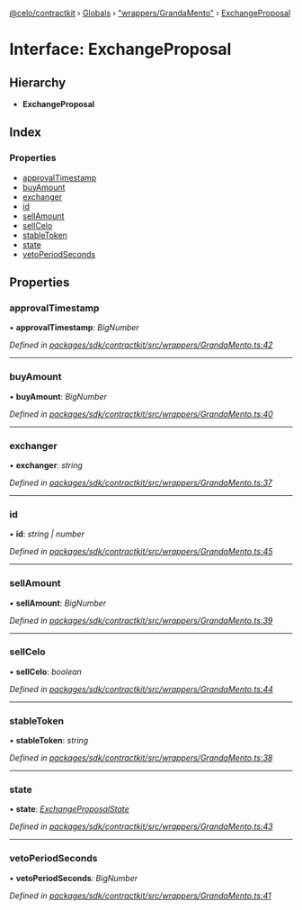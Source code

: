 [@celo/contractkit](../README.md) › [Globals](../globals.md) › ["wrappers/GrandaMento"](../modules/_wrappers_grandamento_.md) › [ExchangeProposal](_wrappers_grandamento_.exchangeproposal.md)

# Interface: ExchangeProposal

## Hierarchy

* **ExchangeProposal**

## Index

### Properties

* [approvalTimestamp](_wrappers_grandamento_.exchangeproposal.md#approvaltimestamp)
* [buyAmount](_wrappers_grandamento_.exchangeproposal.md#buyamount)
* [exchanger](_wrappers_grandamento_.exchangeproposal.md#exchanger)
* [id](_wrappers_grandamento_.exchangeproposal.md#id)
* [sellAmount](_wrappers_grandamento_.exchangeproposal.md#sellamount)
* [sellCelo](_wrappers_grandamento_.exchangeproposal.md#sellcelo)
* [stableToken](_wrappers_grandamento_.exchangeproposal.md#stabletoken)
* [state](_wrappers_grandamento_.exchangeproposal.md#state)
* [vetoPeriodSeconds](_wrappers_grandamento_.exchangeproposal.md#vetoperiodseconds)

## Properties

###  approvalTimestamp

• **approvalTimestamp**: *BigNumber*

*Defined in [packages/sdk/contractkit/src/wrappers/GrandaMento.ts:42](https://github.com/celo-org/celo-monorepo/blob/master/packages/sdk/contractkit/src/wrappers/GrandaMento.ts#L42)*

___

###  buyAmount

• **buyAmount**: *BigNumber*

*Defined in [packages/sdk/contractkit/src/wrappers/GrandaMento.ts:40](https://github.com/celo-org/celo-monorepo/blob/master/packages/sdk/contractkit/src/wrappers/GrandaMento.ts#L40)*

___

###  exchanger

• **exchanger**: *string*

*Defined in [packages/sdk/contractkit/src/wrappers/GrandaMento.ts:37](https://github.com/celo-org/celo-monorepo/blob/master/packages/sdk/contractkit/src/wrappers/GrandaMento.ts#L37)*

___

###  id

• **id**: *string | number*

*Defined in [packages/sdk/contractkit/src/wrappers/GrandaMento.ts:45](https://github.com/celo-org/celo-monorepo/blob/master/packages/sdk/contractkit/src/wrappers/GrandaMento.ts#L45)*

___

###  sellAmount

• **sellAmount**: *BigNumber*

*Defined in [packages/sdk/contractkit/src/wrappers/GrandaMento.ts:39](https://github.com/celo-org/celo-monorepo/blob/master/packages/sdk/contractkit/src/wrappers/GrandaMento.ts#L39)*

___

###  sellCelo

• **sellCelo**: *boolean*

*Defined in [packages/sdk/contractkit/src/wrappers/GrandaMento.ts:44](https://github.com/celo-org/celo-monorepo/blob/master/packages/sdk/contractkit/src/wrappers/GrandaMento.ts#L44)*

___

###  stableToken

• **stableToken**: *string*

*Defined in [packages/sdk/contractkit/src/wrappers/GrandaMento.ts:38](https://github.com/celo-org/celo-monorepo/blob/master/packages/sdk/contractkit/src/wrappers/GrandaMento.ts#L38)*

___

###  state

• **state**: *[ExchangeProposalState](../enums/_wrappers_grandamento_.exchangeproposalstate.md)*

*Defined in [packages/sdk/contractkit/src/wrappers/GrandaMento.ts:43](https://github.com/celo-org/celo-monorepo/blob/master/packages/sdk/contractkit/src/wrappers/GrandaMento.ts#L43)*

___

###  vetoPeriodSeconds

• **vetoPeriodSeconds**: *BigNumber*

*Defined in [packages/sdk/contractkit/src/wrappers/GrandaMento.ts:41](https://github.com/celo-org/celo-monorepo/blob/master/packages/sdk/contractkit/src/wrappers/GrandaMento.ts#L41)*
